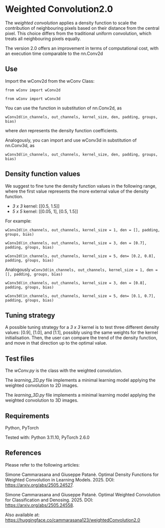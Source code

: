 # Weighted Convolution2.0
The _weighted convolution_ applies a density function to scale the contribution of neighbouring pixels based on their distance from the central pixel. This choice differs from the traditional uniform convolution, which treats all neighbouring pixels equally.

The version 2.0 offers an improvement in terms of computational cost, with an execution time comparable to the nn.Conv2d

## Use
Import the wConv2d from the wConv Class:

```from wConv import wConv2d```

```from wConv import wConv3d```

You can use the function in substitution of nn.Conv2d, as

```wConv2d(in_channels, out_channels, kernel_size, den, padding, groups, bias)```

where _den_ represents the density function coefficients.

Analogously, you can import and use wConv3d in substitution of nn.Conv3d, as

```wConv3d(in_channels, out_channels, kernel_size, den, padding, groups, bias)```


## Density function values
We suggest to fine tune the density function values in the following range, where the first value represents the more external value of the density function.

- *3 x 3* kernel: [[0.5, 1.5]]
- *5 x 5* kernel: [[0.05, 1], [0.5, 1.5]]

For example:

```wConv2d(in_channels, out_channels, kernel_size = 1, den = [], padding, groups, bias) ```

```wConv2d(in_channels, out_channels, kernel_size = 3, den = [0.7], padding, groups, bias) ```

```wConv2d(in_channels, out_channels, kernel_size = 5, den= [0.2, 0.8], padding, groups, bias) ```

Analogously
```wConv3d(in_channels, out_channels, kernel_size = 1, den = [], padding, groups, bias) ```

```wConv3d(in_channels, out_channels, kernel_size = 3, den = [0.8], padding, groups, bias) ```

```wConv3d(in_channels, out_channels, kernel_size = 5, den= [0.1, 0.7], padding, groups, bias) ```

## Tuning strategy
A possible tuning strategy for a *3 x 3* kernel is to test three different density values: [0.9], [1.0], and [1.1], possibly using the same weights for the kernel initialisation.
Then, the user can compare the trend of the density function, and move in that direction up to the optimal value.


## Test files
The *wConv.py* is the class with the weighted convolution.

The *learning_2D.py* file implements a minimal learning model applying the weighted convolution to 2D images.

The *learning_3D.py* file implements a minimal learning model applying the weighted convolution to 3D images.

## Requirements
Python, PyTorch

Tested with: Python 3.11.10, PyTorch 2.6.0

## References
Please refer to the following articles:

Simone Cammarasana and Giuseppe Patanè. Optimal Density Functions for Weighted Convolution in Learning Models. 2025. DOI: https://arxiv.org/abs/2505.24527.

Simone Cammarasana and Giuseppe Patanè. Optimal Weighted Convolution for Classification and Denosing. 2025. DOI: https://arxiv.org/abs/2505.24558.

Also available at: https://huggingface.co/cammarasana123/weightedConvolution2.0
